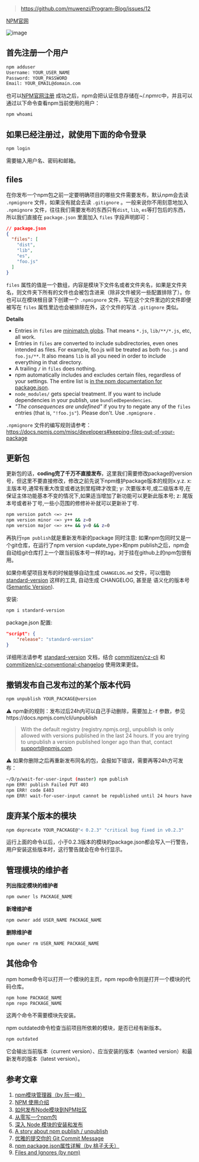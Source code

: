 > https://github.com/muwenzi/Program-Blog/issues/12

[NPM官网](https://www.npmjs.com/)

![image](https://cloud.githubusercontent.com/assets/12554487/18139129/a47e1d1c-6fe2-11e6-9fa4-48a320ad5b83.png)

## 首先注册一个用户

```sh
npm adduser
Username: YOUR_USER_NAME
Password: YOUR_PASSWORD
Email: YOUR_EMAIL@domain.com
```

也可以[NPM官网注册](https://www.npmjs.com/signup)
成功之后，npm会把认证信息存储在~/.npmrc中，并且可以通过以下命令查看npm当前使用的用户：

```sh
npm whoami
```

## 如果已经注册过，就使用下面的命令登录

```sh
npm login
```

需要输入用户名、密码和邮箱。

## files

在你发布一个npm包之前一定要明确项目的哪些文件需要发布，默认npm会去读 `.npmignore` 文件，如果没有就会去读 `.gitignore` 。一般来说你不用刻意地加入 `.npmignore` 文件，往往我们需要发布的东西只有`dist`, `lib`, `es`等打包后的东西，所以我们直接在 `package.json` 里面加入 `files` 字段声明即可：

```json
// package.json
{
  "files": [
    "dist",
    "lib",
    "es",
    "foo.js"
  ]
}
```

`files` 属性的值是一个数组，内容是模块下文件名或者文件夹名，如果是文件夹名，则文件夹下所有的文件也会被包含进来（除非文件被另一些配置排除了）。你也可以在模块根目录下创建一个 `.npmignore` 文件，写在这个文件里边的文件即便被写在 `files` 属性里边也会被排除在外，这个文件的写法 `.gitignore` 类似。

**Details**
- Entries in `files` are [minimatch globs](https://www.npmjs.com/package/minimatch). That means `*.js`, `lib/**/*.js`, etc, all work.
- Entries in `files` are converted to include subdirectories, even ones intended as files. For example, foo.js will be treated as both `foo.js` and `foo.js/**`. It also means `lib` is all you need in order to include everything in that directory.
- A trailing `/` in `files` does nothing.
- npm automatically includes and excludes certain files, regardless of your settings. The entire list is [in the npm documentation for package.json](https://docs.npmjs.com/files/package.json#files).
- `node_modules/` gets special treatment. If you want to include dependencies in your publish, use `bundledDependencies`.
- *"The consequences are undefined"* if you try to negate any of the `files` entries (that is, `"!foo.js"`). Please don't. Use `.npmignore` .

`.npmignore` 文件的编写规则请参考：https://docs.npmjs.com/misc/developers#keeping-files-out-of-your-package

## 更新包

更新包的话，**coding完了千万不直接发布**，这里我们需要修改package的version号，但这里不要直接修改，修改之前先说下npm维护package版本的规则x.y.z.
x: 主版本号,通常有重大改变或者达到里程碑才改变;
y: 次要版本号,或二级版本号,在保证主体功能基本不变的情况下,如果适当增加了新功能可以更新此版本号;
z: 尾版本号或者补丁号,一些小范围的修修补补就可以更新补丁号.

```sh
npm version patch <=> z++
npm version minor <=> y++ && z=0
npm version major <=> x+= && y=0 && z=0
```

再执行`npm publish`就是重新发布新的package
同时注意:
如果npm包同时又是一个git仓库，在运行了npm version <update_type>和npm publish之后，npm会自动给git仓库打上一个跟当前版本号一样的tag，对于挂在github上的npm包很有用。

如果你希望项目发布的时候能够自动生成 `CHANGELOG.md` 文件，可以借助 [standard-version](https://github.com/conventional-changelog/standard-version) 这样的工具, 自动生成 CHANGELOG, 甚至是 语义化的版本号([Semantic Version](https://semver.org/lang/zh-CN/)).

安装:

```sh
npm i standard-version
```

package.json 配置:

```json
"script": {
    "release": "standard-version"
}
```

详细用法请参考 [standard-version](https://github.com/conventional-changelog/standard-version) 文档，结合 [commitizen/cz-cli](https://github.com/commitizen/cz-cli) 和 [commitizen/cz-conventional-changelog](https://github.com/commitizen/cz-conventional-changelog) 使用效果更佳。

## 撤销发布自己发布过的某个版本代码

```sh
npm unpublish YOUR_PACKAGE@version
```

:warning: npm新的规则：发布过后24h内可以自己手动删除，需要加上`-f` 参数，参见https://docs.npmjs.com/cli/unpublish
>With the default registry (registry.npmjs.org), unpublish is only allowed with versions published in the last 24 hours. If you are trying to unpublish a version published longer ago than that, contact support@npmjs.com.

:warning: 如果你删除之后再重新发布同名的包，会报如下错误，需要再等24h方可发布：

```sh
~/D/p/wait-for-user-input (master) npm publish
npm ERR! publish Failed PUT 403
npm ERR! code E403
npm ERR! wait-for-user-input cannot be republished until 24 hours have passed. : wait-for-user-input
```

## 废弃某个版本的模块

```sh
npm deprecate YOUR_PACKAGE@"< 0.2.3" "critical bug fixed in v0.2.3"
```

运行上面的命令以后，小于0.2.3版本的模块的package.json都会写入一行警告，用户安装这些版本时，这行警告就会在命令行显示。

## 管理模块的维护者

**列出指定模块的维护者**

```sh
npm owner ls PACKAGE_NAME
```

**新增维护者**

```sh
npm owner add USER_NAME PACKAGE_NAME
```

**删除维护者**

```sh
npm owner rm USER_NAME PACKAGE_NAME
```

## 其他命令

npm home命令可以打开一个模块的主页，npm repo命令则是打开一个模块的代码仓库。

```sh
npm home PACKAGE_NAME
npm repo PACKAGE_NAME
```

这两个命令不需要模块先安装。

npm outdated命令检查当前项目所依赖的模块，是否已经有新版本。

```sh
npm outdated
```

它会输出当前版本（current version）、应当安装的版本（wanted version）和最新发布的版本（latest version）。

## 参考文章

1. [npm模块管理器（by 阮一峰）](http://javascript.ruanyifeng.com/nodejs/npm.html)
1. [NPM 使用介绍](http://www.runoob.com/nodejs/nodejs-npm.html)
1. [如何发布Node模块到NPM社区](http://weizhifeng.net/how-to-publish-a-node-module.html)
1. [从零写一个npm包](http://warjiang.github.io/devcat/2016/05/02/%E4%BB%8E%E9%9B%B6%E5%86%99%E4%B8%80%E4%B8%AAnpm%E5%8C%85/)
1. [深入 Node 模块的安装和发布](https://segmentfault.com/a/1190000004221514)
1. [A story about npm publish / unpublish](https://christianfei.com/posts/a-story-about-npm-publish-unpublish/)
1. [优雅的提交你的 Git Commit Message](https://zhuanlan.zhihu.com/p/34223150)
1. [npm package.json属性详解（by 桃子夭夭）](https://www.cnblogs.com/tzyy/p/5193811.html)
1. [Files and Ignores (by npm)](https://github.com/npm/npm/wiki/Files-and-Ignores)
